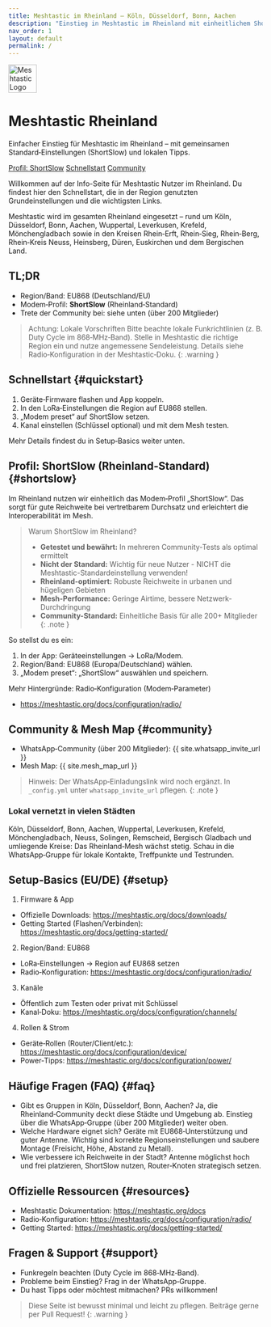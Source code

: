 ```yaml
---
title: Meshtastic im Rheinland – Köln, Düsseldorf, Bonn, Aachen
description: "Einstieg in Meshtastic im Rheinland mit einheitlichem ShortSlow‑Profil (EU868), aktiver WhatsApp‑Community mit über 200 Mitgliedern und Infos für Köln, Düsseldorf, Bonn, Aachen, Wuppertal, Leverkusen, Krefeld, Mönchengladbach u. a."
nav_order: 1
layout: default
permalink: /
---
```


<div class="hero">
  <img src="https://meshtastic.org/design/logo/svg/Mesh_Logo_Black.svg" alt="Meshtastic Logo" style="height:56px; vertical-align:middle; opacity:.95;">
  <h1>Meshtastic Rheinland</h1>
  <p>Einfacher Einstieg für Meshtastic im Rheinland – mit gemeinsamen Standard‑Einstellungen (ShortSlow) und lokalen Tipps.</p>
  <p>
    <a class="btn" href="#shortslow">Profil: ShortSlow</a>
    <a class="btn btn-secondary" href="#quickstart">Schnellstart</a>
    <a class="btn btn-secondary" href="#community">Community</a>
  </p>
</div>

Willkommen auf der Info-Seite für Meshtastic Nutzer im Rheinland. Du findest hier den Schnellstart, die in der Region genutzten Grundeinstellungen und die wichtigsten Links.

Meshtastic wird im gesamten Rheinland eingesetzt – rund um Köln, Düsseldorf, Bonn, Aachen, Wuppertal, Leverkusen, Krefeld, Mönchengladbach sowie in den Kreisen Rhein‑Erft, Rhein‑Sieg, Rhein‑Berg, Rhein‑Kreis Neuss, Heinsberg, Düren, Euskirchen und dem Bergischen Land. 

## TL;DR

- Region/Band: EU868 (Deutschland/EU)
- Modem‑Profil: **ShortSlow** (Rheinland‑Standard)
- Trete der Community bei: siehe unten (über 200 Mitglieder)

> Achtung: Lokale Vorschriften
> Bitte beachte lokale Funkrichtlinien (z. B. Duty Cycle im 868‑MHz‑Band). Stelle in Meshtastic die richtige Region ein und nutze angemessene Sendeleistung. Details siehe Radio‑Konfiguration in der Meshtastic‑Doku.
{: .warning }

## Schnellstart {#quickstart}

1. Geräte‑Firmware flashen und App koppeln.
2. In den LoRa‑Einstellungen die Region auf EU868 stellen.
3. „Modem preset“ auf ShortSlow setzen.
4. Kanal einstellen (Schlüssel optional) und mit dem Mesh testen.

Mehr Details findest du in Setup‑Basics weiter unten.

## Profil: ShortSlow (Rheinland‑Standard) {#shortslow}

Im Rheinland nutzen wir einheitlich das Modem‑Profil „ShortSlow“. Das sorgt für gute Reichweite bei vertretbarem Durchsatz und erleichtert die Interoperabilität im Mesh.

> Warum ShortSlow im Rheinland?
> - **Getestet und bewährt:** In mehreren Community-Tests als optimal ermittelt
> - **Nicht der Standard:** Wichtig für neue Nutzer - NICHT die Meshtastic-Standardeinstellung verwenden!
> - **Rheinland-optimiert:** Robuste Reichweite in urbanen und hügeligen Gebieten
> - **Mesh-Performance:** Geringe Airtime, bessere Netzwerk-Durchdringung
> - **Community-Standard:** Einheitliche Basis für alle 200+ Mitglieder
{: .note }

So stellst du es ein:

1. In der App: Geräteeinstellungen → LoRa/Modem.
2. Region/Band: EU868 (Europa/Deutschland) wählen.
3. „Modem preset“: „ShortSlow“ auswählen und speichern.

Mehr Hintergründe: Radio‑Konfiguration (Modem‑Parameter)
- https://meshtastic.org/docs/configuration/radio/

## Community & Mesh Map {#community}

- WhatsApp‑Community (über 200 Mitglieder): {{ site.whatsapp_invite_url }}
- Mesh Map: {{ site.mesh_map_url }}

> Hinweis: Der WhatsApp‑Einladungslink wird noch ergänzt. In `_config.yml` unter `whatsapp_invite_url` pflegen.
{: .note }

### Lokal vernetzt in vielen Städten

Köln, Düsseldorf, Bonn, Aachen, Wuppertal, Leverkusen, Krefeld, Mönchengladbach, Neuss, Solingen, Remscheid, Bergisch Gladbach und umliegende Kreise: Das Rheinland‑Mesh wächst stetig. Schau in die WhatsApp‑Gruppe für lokale Kontakte, Treffpunkte und Testrunden.

## Setup‑Basics (EU/DE) {#setup}

1) Firmware & App
- Offizielle Downloads: https://meshtastic.org/docs/downloads/
- Getting Started (Flashen/Verbinden): https://meshtastic.org/docs/getting-started/

2) Region/Band: EU868
- LoRa‑Einstellungen → Region auf EU868 setzen
- Radio‑Konfiguration: https://meshtastic.org/docs/configuration/radio/

3) Kanäle
- Öffentlich zum Testen oder privat mit Schlüssel
- Kanal‑Doku: https://meshtastic.org/docs/configuration/channels/

4) Rollen & Strom
- Geräte‑Rollen (Router/Client/etc.): https://meshtastic.org/docs/configuration/device/
- Power‑Tipps: https://meshtastic.org/docs/configuration/power/

## Häufige Fragen (FAQ) {#faq}

- Gibt es Gruppen in Köln, Düsseldorf, Bonn, Aachen?
  Ja, die Rheinland‑Community deckt diese Städte und Umgebung ab. Einstieg über die WhatsApp‑Gruppe (über 200 Mitglieder) weiter oben.
- Welche Hardware eignet sich?
  Geräte mit EU868‑Unterstützung und guter Antenne. Wichtig sind korrekte Regionseinstellungen und saubere Montage (Freisicht, Höhe, Abstand zu Metall).
- Wie verbessere ich Reichweite in der Stadt?
  Antenne möglichst hoch und frei platzieren, ShortSlow nutzen, Router‑Knoten strategisch setzen.

<script type="application/ld+json">
{
  "@context": "https://schema.org",
  "@type": "Organization",
  "name": "Meshtastic Rheinland",
  "url": "https://meshtastic-rheinland.github.io/",
  "inLanguage": "de",
  "description": "LoRa Mesh Netzwerk Community im Rheinland mit ShortSlow-Profil und über 200 Mitgliedern",
  "areaServed": {
    "@type": "Place",
    "name": "Rheinland, Deutschland",
    "containsPlace": [
      {"@type": "City", "name": "Köln"},
      {"@type": "City", "name": "Düsseldorf"},
      {"@type": "City", "name": "Bonn"},
      {"@type": "City", "name": "Aachen"}
    ]
  },
  "memberOf": {
    "@type": "Organization",
    "name": "Meshtastic Community",
    "url": "https://meshtastic.org"
  },
  "sameAs": [
    "https://meshmap.meshtastic.org"
  ]
}
</script>

## Offizielle Ressourcen {#resources}

- Meshtastic Dokumentation: https://meshtastic.org/docs
- Radio‑Konfiguration: https://meshtastic.org/docs/configuration/radio/
- Getting Started: https://meshtastic.org/docs/getting-started/

## Fragen & Support {#support}

- Funkregeln beachten (Duty Cycle im 868‑MHz‑Band).
- Probleme beim Einstieg? Frag in der WhatsApp‑Gruppe.
- Du hast Tipps oder möchtest mitmachen? PRs willkommen!

> Diese Seite ist bewusst minimal und leicht zu pflegen. Beiträge gerne per Pull Request!
{: .warning }
